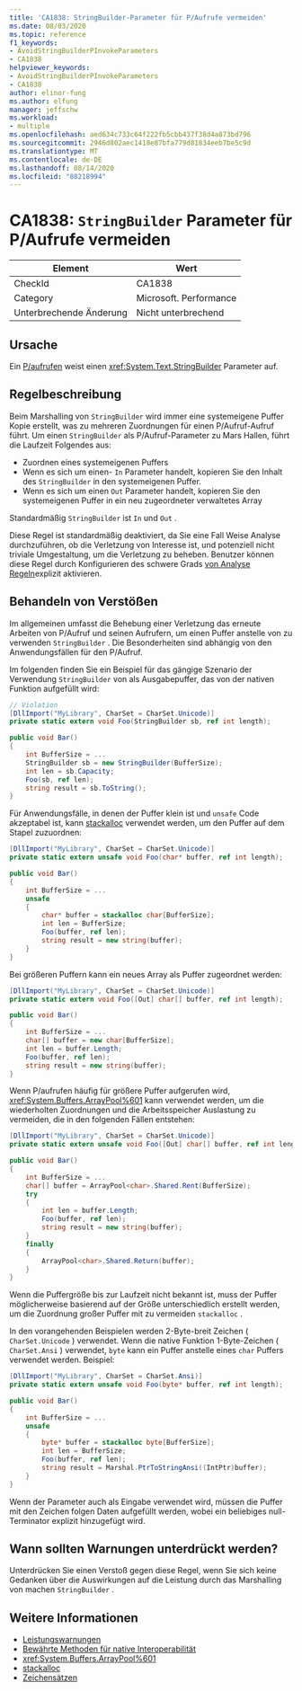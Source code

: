 ```yaml
---
title: 'CA1838: StringBuilder-Parameter für P/Aufrufe vermeiden'
ms.date: 08/03/2020
ms.topic: reference
f1_keywords:
- AvoidStringBuilderPInvokeParameters
- CA1838
helpviewer_keywords:
- AvoidStringBuilderPInvokeParameters
- CA1838
author: elinor-fung
ms.author: elfung
manager: jeffschw
ms.workload:
- multiple
ms.openlocfilehash: aed634c733c64f222fb5cbb437f38d4a873bd796
ms.sourcegitcommit: 2946d802aec1418e87bfa779d81834eeb7be5c9d
ms.translationtype: MT
ms.contentlocale: de-DE
ms.lasthandoff: 08/14/2020
ms.locfileid: "88218994"
---
```

# <a name="ca1838-avoid-stringbuilder-parameters-for-pinvokes"></a>CA1838: `StringBuilder` Parameter für P/Aufrufe vermeiden

|Element|Wert|
|-|-|
|CheckId|CA1838|
|Category|Microsoft. Performance|
|Unterbrechende Änderung|Nicht unterbrechend|

## <a name="cause"></a>Ursache

Ein [P/aufrufen](/dotnet/standard/native-interop/pinvoke) weist einen <xref:System.Text.StringBuilder> Parameter auf.

## <a name="rule-description"></a>Regelbeschreibung

Beim Marshalling von `StringBuilder` wird immer eine systemeigene Puffer Kopie erstellt, was zu mehreren Zuordnungen für einen P/Aufruf-Aufruf führt. Um einen `StringBuilder` als P/Aufruf-Parameter zu Mars Hallen, führt die Laufzeit Folgendes aus:
- Zuordnen eines systemeigenen Puffers
- Wenn es sich um einen- `In` Parameter handelt, kopieren Sie den Inhalt des `StringBuilder` in den systemeigenen Puffer.
- Wenn es sich um einen `Out` Parameter handelt, kopieren Sie den systemeigenen Puffer in ein neu zugeordneter verwaltetes Array

Standardmäßig `StringBuilder` ist `In` und `Out` .

Diese Regel ist standardmäßig deaktiviert, da Sie eine Fall Weise Analyse durchzuführen, ob die Verletzung von Interesse ist, und potenziell nicht triviale Umgestaltung, um die Verletzung zu beheben. Benutzer können diese Regel durch Konfigurieren des schwere Grads [von Analyse Regeln](use-roslyn-analyzers.md#rule-severity)explizit aktivieren.

## <a name="how-to-fix-violations"></a>Behandeln von Verstößen

Im allgemeinen umfasst die Behebung einer Verletzung das erneute Arbeiten von P/Aufruf und seinen Aufrufern, um einen Puffer anstelle von zu verwenden `StringBuilder` . Die Besonderheiten sind abhängig von den Anwendungsfällen für den P/Aufruf.

Im folgenden finden Sie ein Beispiel für das gängige Szenario der Verwendung `StringBuilder` von als Ausgabepuffer, das von der nativen Funktion aufgefüllt wird:

```csharp
// Violation
[DllImport("MyLibrary", CharSet = CharSet.Unicode)]
private static extern void Foo(StringBuilder sb, ref int length);

public void Bar()
{
    int BufferSize = ...
    StringBuilder sb = new StringBuilder(BufferSize);
    int len = sb.Capacity;
    Foo(sb, ref len);
    string result = sb.ToString();
}
```

Für Anwendungsfälle, in denen der Puffer klein ist und `unsafe` Code akzeptabel ist, kann [stackalloc](/dotnet/csharp/language-reference/operators/stackalloc) verwendet werden, um den Puffer auf dem Stapel zuzuordnen:

```csharp
[DllImport("MyLibrary", CharSet = CharSet.Unicode)]
private static extern unsafe void Foo(char* buffer, ref int length);

public void Bar()
{
    int BufferSize = ...
    unsafe
    {
        char* buffer = stackalloc char[BufferSize];
        int len = BufferSize;
        Foo(buffer, ref len);
        string result = new string(buffer);
    }
}
```

Bei größeren Puffern kann ein neues Array als Puffer zugeordnet werden:

```csharp
[DllImport("MyLibrary", CharSet = CharSet.Unicode)]
private static extern void Foo([Out] char[] buffer, ref int length);

public void Bar()
{
    int BufferSize = ...
    char[] buffer = new char[BufferSize];
    int len = buffer.Length;
    Foo(buffer, ref len);
    string result = new string(buffer);
}
```

Wenn P/aufrufen häufig für größere Puffer aufgerufen wird, <xref:System.Buffers.ArrayPool%601> kann verwendet werden, um die wiederholten Zuordnungen und die Arbeitsspeicher Auslastung zu vermeiden, die in den folgenden Fällen entstehen:

```csharp
[DllImport("MyLibrary", CharSet = CharSet.Unicode)]
private static extern unsafe void Foo([Out] char[] buffer, ref int length);

public void Bar()
{
    int BufferSize = ...
    char[] buffer = ArrayPool<char>.Shared.Rent(BufferSize);
    try
    {
        int len = buffer.Length;
        Foo(buffer, ref len);
        string result = new string(buffer);
    }
    finally
    {
        ArrayPool<char>.Shared.Return(buffer);
    }
}
```

Wenn die Puffergröße bis zur Laufzeit nicht bekannt ist, muss der Puffer möglicherweise basierend auf der Größe unterschiedlich erstellt werden, um die Zuordnung großer Puffer mit zu vermeiden `stackalloc` .

In den vorangehenden Beispielen werden 2-Byte-breit Zeichen ( `CharSet.Unicode` ) verwendet. Wenn die native Funktion 1-Byte-Zeichen ( `CharSet.Ansi` ) verwendet, `byte` kann ein Puffer anstelle eines `char` Puffers verwendet werden. Beispiel:

```csharp
[DllImport("MyLibrary", CharSet = CharSet.Ansi)]
private static extern unsafe void Foo(byte* buffer, ref int length);

public void Bar()
{
    int BufferSize = ...
    unsafe
    {
        byte* buffer = stackalloc byte[BufferSize];
        int len = BufferSize;
        Foo(buffer, ref len);
        string result = Marshal.PtrToStringAnsi((IntPtr)buffer);
    }
}
```

Wenn der Parameter auch als Eingabe verwendet wird, müssen die Puffer mit den Zeichen folgen Daten aufgefüllt werden, wobei ein beliebiges null-Terminator explizit hinzugefügt wird.

## <a name="when-to-suppress-warnings"></a>Wann sollten Warnungen unterdrückt werden?

Unterdrücken Sie einen Verstoß gegen diese Regel, wenn Sie sich keine Gedanken über die Auswirkungen auf die Leistung durch das Marshalling von machen `StringBuilder` .

## <a name="see-also"></a>Weitere Informationen

- [Leistungswarnungen](../code-quality/performance-warnings.md)
- [Bewährte Methoden für native Interoperabilität](/dotnet/standard/native-interop/best-practices)
- <xref:System.Buffers.ArrayPool%601>
- [stackalloc](/dotnet/csharp/language-reference/operators/stackalloc)
- [Zeichensätzen](/dotnet/standard/native-interop/charset)
